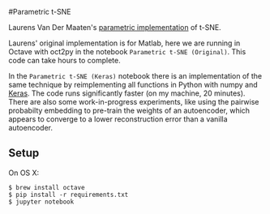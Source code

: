 #Parametric t-SNE

Laurens Van Der Maaten's [parametric implementation](https://lvdmaaten.github.io/publications/papers/AISTATS_2009.pdf) of t-SNE.

Laurens' original implementation is for Matlab, here we are running in Octave with oct2py in the notebook `Parametric t-SNE (Original)`. This code can take hours to complete.

In the `Parametric t-SNE (Keras)` notebook there is an implementation of the same technique by reimplementing all functions in Python with numpy and [Keras](https://keras.io/). The code runs significantly faster (on my machine, 20 minutes). There are also some work-in-progress experiments, like using the pairwise probabilty embedding to pre-train the weights of an autoencoder, which appears to converge to a lower reconstruction error than a vanilla autoencoder.

## Setup

On OS X:

```
$ brew install octave
$ pip install -r requirements.txt
$ jupyter notebook
```

